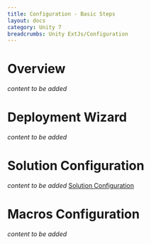 ```yaml
---
title: Configuration - Basic Steps
layout: docs
category: Unity 7
breadcrumbs: Unity ExtJs/Configuration
---
```

# Overview

*content to be added*

# Deployment Wizard

*content to be added*

# Solution Configuration

*content to be added*
[Solution Configuration](basic-steps/solution-configuration.md)

# Macros Configuration

*content to be added*





